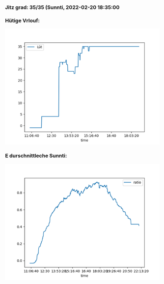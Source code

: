 ### Jitz grad: 35/35 (Sunnti, 2022-02-20 18:35:00

### Hütige Vrlouf:
![Graph](Today.png)

### E durschnittleche Sunnti:
![Graph](Sunnti.png)